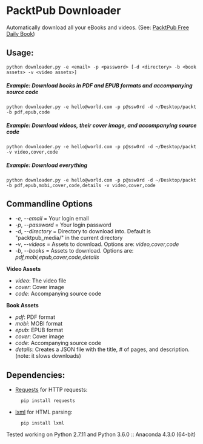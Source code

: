 # PacktPub Downloader

Automatically download all your eBooks and videos. (See: [PacktPub Free Daily Book](https://www.packtpub.com/packt/offers/free-learning))


## Usage:
	python downloader.py -e <email> -p <password> [-d <directory> -b <book assets> -v <video assets>]

##### Example: Download books in PDF and EPUB formats and accompanying source code
	python downloader.py -e hello@world.com -p p@ssw0rd -d ~/Desktop/packt -b pdf,epub,code

##### Example: Download videos, their cover image, and accompanying source code
	python downloader.py -e hello@world.com -p p@ssw0rd -d ~/Desktop/packt -v video,cover,code

##### Example: Download everything
	python downloader.py -e hello@world.com -p p@ssw0rd -d ~/Desktop/packt -b pdf,epub,mobi,cover,code,details -v video,cover,code


## Commandline Options
- *-e*, *--email* = Your login email
- *-p*, *--password* = Your login password
- *-d*, *--directory* = Directory to download into. Default is "packtpub_media/" in the current directory
- *-v*, *--videos* = Assets to download. Options are: *video,cover,code*
- *-b*, *--books* = Assets to download. Options are: *pdf,mobi,epub,cover,code,details*

**Video Assets**

- *video*: The video file
- *cover*: Cover image
- *code*: Accompanying source code

**Book Assets**

- *pdf*: PDF format
- *mobi*: MOBI format
- *epub*: EPUB format
- *cover*: Cover image
- *code*: Accompanying source code
- *details*: Creates a JSON file with the title, # of pages, and description. (note: it slows downloads)


## Dependencies:


* [Requests](http://docs.python-requests.org/en/latest/) for HTTP requests:

		pip install requests

* [lxml](http://lxml.de/) for HTML parsing:

		pip install lxml

Tested working on Python 2.7.11 and Python 3.6.0 :: Anaconda 4.3.0 (64-bit)
